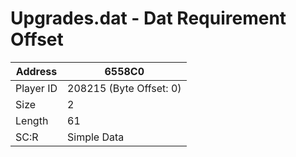 
#  Upgrades.dat - Dat Requirement Offset
Address   | 6558C0
----------|-------------
Player ID | 208215 (Byte Offset: 0)
Size 	  | 2
Length 	  | 61
SC:R      | Simple Data


